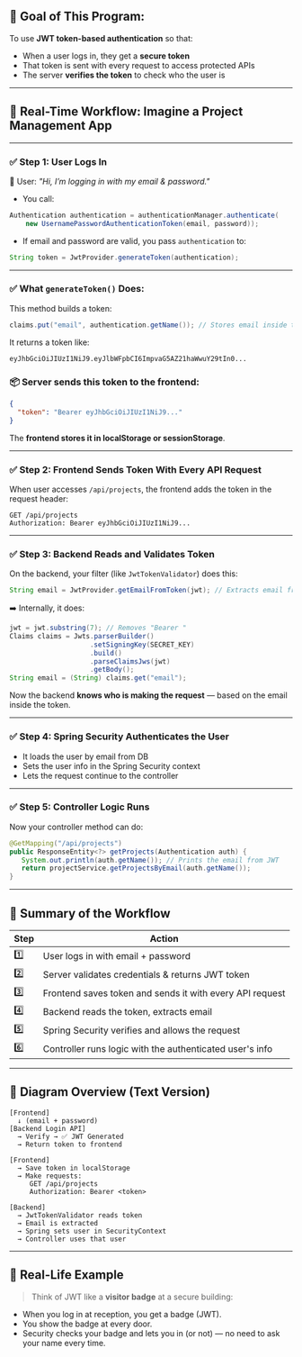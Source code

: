 ## 🎯 **Goal of This Program:**

To use **JWT token-based authentication** so that:

* When a user logs in, they get a **secure token**
* That token is sent with every request to access protected APIs
* The server **verifies the token** to check who the user is

---

## 🧠 Real-Time Workflow: Imagine a Project Management App

---

### ✅ Step 1: **User Logs In**

👩 User: *"Hi, I’m logging in with my email & password."*

* You call:

```java
Authentication authentication = authenticationManager.authenticate(
    new UsernamePasswordAuthenticationToken(email, password));
```

* If email and password are valid, you pass `authentication` to:

```java
String token = JwtProvider.generateToken(authentication);
```

---

### ✅ What `generateToken()` Does:

This method builds a token:

```java
claims.put("email", authentication.getName()); // Stores email inside token
```

It returns a token like:

```
eyJhbGciOiJIUzI1NiJ9.eyJlbWFpbCI6ImpvaG5AZ21haWwuY29tIn0...
```

### 📦 Server sends this token to the frontend:

```json
{
  "token": "Bearer eyJhbGciOiJIUzI1NiJ9..."
}
```

The **frontend stores it in localStorage or sessionStorage**.

---

### ✅ Step 2: **Frontend Sends Token With Every API Request**

When user accesses `/api/projects`, the frontend adds the token in the request header:

```http
GET /api/projects
Authorization: Bearer eyJhbGciOiJIUzI1NiJ9...
```

---

### ✅ Step 3: **Backend Reads and Validates Token**

On the backend, your filter (like `JwtTokenValidator`) does this:

```java
String email = JwtProvider.getEmailFromToken(jwt); // Extracts email from JWT
```

➡️ Internally, it does:

```java
jwt = jwt.substring(7); // Removes "Bearer "
Claims claims = Jwts.parserBuilder()
                    .setSigningKey(SECRET_KEY)
                    .build()
                    .parseClaimsJws(jwt)
                    .getBody();
String email = (String) claims.get("email");
```

Now the backend **knows who is making the request** — based on the email inside the token.

---

### ✅ Step 4: **Spring Security Authenticates the User**

* It loads the user by email from DB
* Sets the user info in the Spring Security context
* Lets the request continue to the controller

---

### ✅ Step 5: **Controller Logic Runs**

Now your controller method can do:

```java
@GetMapping("/api/projects")
public ResponseEntity<?> getProjects(Authentication auth) {
   System.out.println(auth.getName()); // Prints the email from JWT
   return projectService.getProjectsByEmail(auth.getName());
}
```

---

## 🔁 Summary of the Workflow

| Step | Action                                                   |
| ---- | -------------------------------------------------------- |
| 1️⃣  | User logs in with email + password                       |
| 2️⃣  | Server validates credentials & returns JWT token         |
| 3️⃣  | Frontend saves token and sends it with every API request |
| 4️⃣  | Backend reads the token, extracts email                  |
| 5️⃣  | Spring Security verifies and allows the request          |
| 6️⃣  | Controller runs logic with the authenticated user's info |

---

## 🔐 Diagram Overview (Text Version)

```
[Frontend]
  ↓ (email + password)
[Backend Login API]
  → Verify → ✅ JWT Generated
  → Return token to frontend

[Frontend]
  → Save token in localStorage
  → Make requests:
     GET /api/projects
     Authorization: Bearer <token>

[Backend]
  → JwtTokenValidator reads token
  → Email is extracted
  → Spring sets user in SecurityContext
  → Controller uses that user
```

---

## 🚀 Real-Life Example

> Think of JWT like a **visitor badge** at a secure building:

* When you log in at reception, you get a badge (JWT).
* You show the badge at every door.
* Security checks your badge and lets you in (or not) — no need to ask your name every time.
